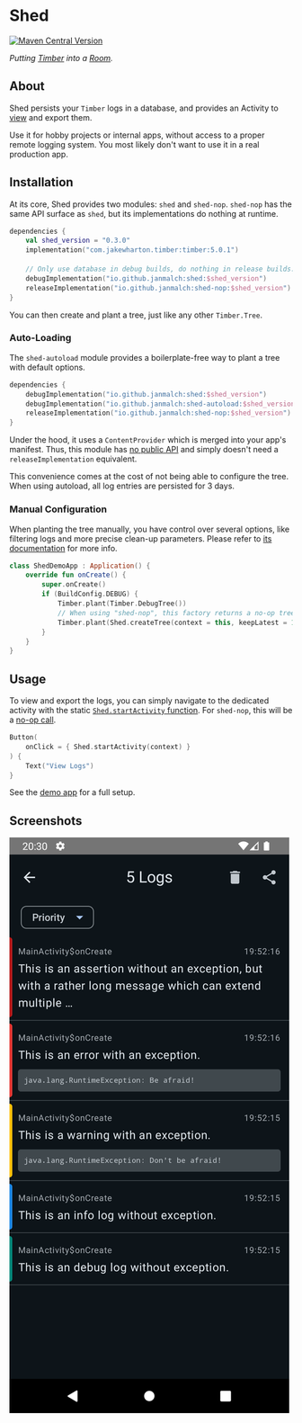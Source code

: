 # Shed

[![Maven Central Version](https://img.shields.io/maven-central/v/io.github.janmalch/shed)](https://central.sonatype.com/artifact/io.github.janmalch/shed)

_Putting [Timber](https://github.com/JakeWharton/timber) into a [Room](https://developer.android.com/training/data-storage/room)._

## About

Shed persists your `Timber` logs in a database, and provides an Activity to [view](#screenshots) and export them.

Use it for hobby projects or internal apps, without access to a proper remote logging system.
You most likely don't want to use it in a real production app.

## Installation

At its core, Shed provides two modules: `shed` and `shed-nop`.
`shed-nop` has the same API surface as `shed`, but its implementations do nothing at runtime.

```kotlin
dependencies {
    val shed_version = "0.3.0"
    implementation("com.jakewharton.timber:timber:5.0.1")

    // Only use database in debug builds, do nothing in release builds.
    debugImplementation("io.github.janmalch:shed:$shed_version")
    releaseImplementation("io.github.janmalch:shed-nop:$shed_version")
}
```

You can then create and plant a tree, just like any other `Timber.Tree`.

### Auto-Loading

The `shed-autoload` module provides a boilerplate-free way to plant a tree with default options.

```kotlin
dependencies {
    debugImplementation("io.github.janmalch:shed:$shed_version")
    debugImplementation("io.github.janmalch:shed-autoload:$shed_version")
    releaseImplementation("io.github.janmalch:shed-nop:$shed_version")
}
```

Under the hood, it uses a `ContentProvider` which is merged into your app's manifest.
Thus, this module has [no public API](./shed-autoload/api/shed-autoload.api) 
and simply doesn't need a `releaseImplementation` equivalent.

This convenience comes at the cost of not being able to configure the tree.
When using autoload, all log entries are persisted for 3 days.

### Manual Configuration

When planting the tree manually, you have control over several options, like filtering logs
and more precise clean-up parameters. Please refer to [its documentation](https://janmalch.github.io/shed/shed/io.github.janmalch.shed/-shed/create-tree.html)
for more info.

```kotlin
class ShedDemoApp : Application() {
    override fun onCreate() {
        super.onCreate()
        if (BuildConfig.DEBUG) {
            Timber.plant(Timber.DebugTree())
            // When using "shed-nop", this factory returns a no-op tree.
            Timber.plant(Shed.createTree(context = this, keepLatest = 1_000))
        }
    }
}
```

## Usage

To view and export the logs, you can simply navigate to the dedicated activity
with the static [`Shed.startActivity` function](./shed/src/main/java/com/github/janmalch/shed/Shed.kt#L50).
For `shed-nop`, this will be a [no-op call](./shed-nop/src/main/java/com/github/janmalch/shed/Shed.kt#L45).

```kotlin
Button(
    onClick = { Shed.startActivity(context) }
) {
    Text("View Logs")
}
```

See the [demo app](./app/src/main/java/com/example/app) for a full setup.

## Screenshots

![demo](./.github/assets/demo.png)
